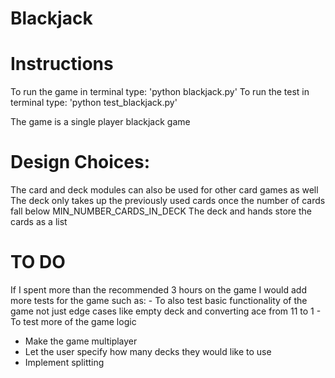 # Blackjack

# Instructions
To run the game in terminal type: 'python blackjack.py'
To run the test in terminal type: 'python test_blackjack.py'

The game is a single player blackjack game

# Design Choices:
The card and deck modules can also be used for other card games as well
The deck only takes up the previously used cards once the number of cards fall below MIN_NUMBER_CARDS_IN_DECK
The deck and hands store the cards as a list

# TO DO
If I spent more than the recommended 3 hours on the game I would add more tests for the game such as:
    - To also test basic functionality of the game not just edge cases like empty deck and converting ace from 11 to 1
    - To test more of the game logic

- Make the game multiplayer
- Let the user specify how many decks they would like to use
- Implement splitting


